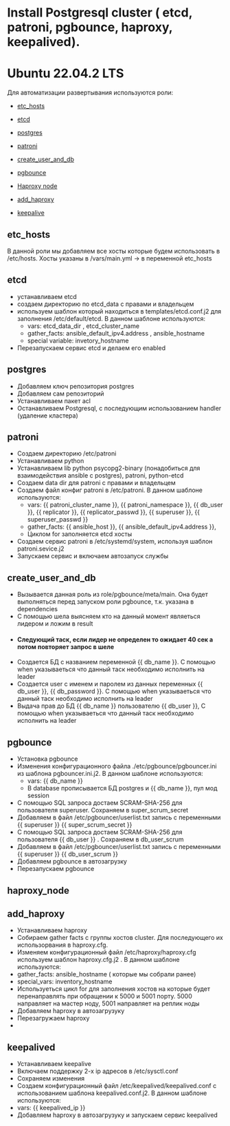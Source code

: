 # Install Postgresql cluster ( etcd, patroni, pgbounce, haproxy, keepalived).
# Ubuntu 22.04.2 LTS
Для автоматизации развертывания используются роли:
- [etc_hosts](#etc_hosts)  
- [etcd](#etcd)
- [postgres](#postgres)  
- [patroni](#patroni)
- [create_user_and_db](#create_user)
- [pgbounce](#images)  

- [Haproxy node](#haproxy_node)
- [add_haproxy](#add_haproxy)
- [keepalive](#keepalive)

<a name="headers"><h2>etc_hosts</h2></a>
В данной роли мы добавляем все хосты которые будем использовать в /etc/hosts. Хосты указаны в /vars/main.yml -> в переменной etc_hosts


<a name="headers"><h2>etcd</h2></a>
- устанавливаем etcd
- создаем директорию по etcd_data с правами и владельцем
- используем шаблон который находиться в templates/etcd.conf.j2 для заполнения /etc/default/etcd. В данном шаблоне используются:
  - vars: etcd_data_dir , etcd_cluster_name
  - gather_facts: ansible_default_ipv4.address , ansible_hostname
  - special variable: invetory_hostname
- Перезапускаем сервис etcd и делаем его enabled

<a name="headers"><h2>postgres</h2></a>
- Добавляем ключ репозитория postgres
- Добавляем сам репозиторий
- Устанавливаем пакет acl
- Останавливаем Postgresql, с последующим использованием handler (удаление кластера)

<a name="headers"><h2>patroni</h2></a>
- Создаем директорию /etc/patroni
- Устанавливаем python
- Устанавливаем lib python psycopg2-binary (понадобиться для взаимодействия ansible c postgres), patroni, python-etcd
- Создаем data dir для patroni c правами и владельцем
- Создаем файл конфиг patroni в /etc/patroni. В данном шаблоне используются:
  - vars: {{ patroni_cluster_name }}, {{ patroni_namespace }}, {{ db_user }}, {{ replicator }}, {{ replicator_passwd }}, {{ superuser }}, {{ superuser_passwd }}
  - gather_facts: {{ ansible_host }}, {{ ansible_default_ipv4.address }},
  - Циклом for заполняется etcd хосты
- Создаем сервис patroni в /etc/systemd/system, используя шаблон patroni.sevice.j2
- Запускаем сервис и включаем автозапуск службы

<a name="headers"><h2>create_user_and_db</h2></a>
- Вызывается данная роль из role/pgbounce/meta/main. Она будет выполняться перед запуском роли pgbounce, т.к. указана в dependencies
- C помощью шела выясняем кто на данный момент являеться лидером и ложим в result
- #### Следующий таск, если лидер не определен то ожидает 40 сек а потом повторяет запрос в шеле
- Создается БД с названием переменной {{ db_name }}. C помощью when указываеться что данный таск необходимо исполнить на leader
- Создается user с именем и паролем из данных переменных {{ db_user }}, {{ db_password }}. C помощью when указываеться что данный таск необходимо исполнить на leader
- Выдача прав до БД {{ db_name }} пользователю {{ db_user }}, C помощью when указываеться что данный таск необходимо исполнить на leader

<a name="headers"><h2>pgbounce</h2></a>
- Установка pgbounce
- Изменения конфигурационного файла ./etc/pgbounce/pgbouncer.ini из шаблона pgbouncer.ini.j2. В данном шаблоне используются:
  - vars: {{ db_name }}
  - В database прописывается БД postgres и {{ db_name }}, пул мод session
- C помощью SQL запроса достаем SCRAM-SHA-256 для пользователя superuser. Сохраняем в super_scrum_secret
- Добавляем в файл /etc/pgbouncer/userlist.txt запись c переменными {{ superuser }} {{ super_scrum_secret }}
- C помощью SQL запроса достаем SCRAM-SHA-256 для пользователя {{ db_user }} . Сохраняем в db_user_scrum
- Добавляем в файл /etc/pgbouncer/userlist.txt запись c переменными {{ superuser }} {{ db_user_scrum }}
- Добавляем pgbounce в автозагрузку
- Перезапускаем pgbounce

<a name="headers"><h2>haproxy_node</h2></a>

<a name="headers"><h2>add_haproxy</h2></a>
- Устанавливаем haproxy
- Собираем gather facts с группы хостов cluster. Для последующего их использорвания в haproxy.cfg.
- Изменяем конфигурационный файл /etc/haproxy/haproxy.cfg используем шаблон haproxy.cfg.j2 . В данном шаблоне используются:
- gather_facts: ansible_hostname ( которые мы собрали ранее)
- special_vars: inventory_hostname
- Используеться цикл for для заполнения хостов на которые будет перенаправлять при обращении к 5000 и 5001 порту. 5000 направляет на мастер ноду, 5001 направляет на реплик ноды
- Добавляем haproxy в автозагрузуку
- Перезагружаем haproxy
- 
<a name="headers"><h2>keepalived</h2></a>
- Устанавливаем keepalive
- Включаем поддержку 2-х ip адресов в /etc/sysctl.conf
- Сохраняем изменения
- Создаем конфигурационный файл /etc/keepalived/keepalived.conf с использованием шаблона keepalived.conf.j2. В данном шаблоне используются:
- vars: {{ keepalived_ip  }}
- Добавляем haproxy в автозагрузуку и запускаем сервис keepalived
